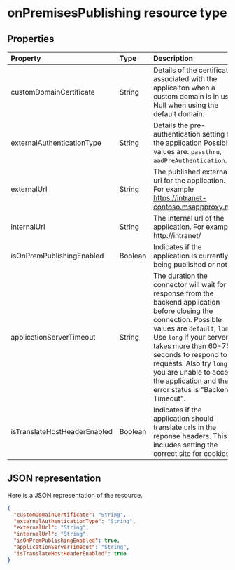 # onPremisesPublishing resource type




## Properties
| Property	   | Type	|Description|
|:---------------|:--------|:----------|
|customDomainCertificate|String|Details of the certificate associated with the applicaiton when a custom domain is in use. Null when using the default domain.|
|externalAuthenticationType|String|Details the pre-authentication setting for the application Possible values are: `passthru`, `aadPreAuthentication`.|
|externalUrl|String|The published external url for the application. For example https://intranet-contoso.msappproxy.net/  |
|internalUrl|String|The internal url of the application. For example http://intranet/ |
|isOnPremPublishingEnabled|Boolean|Indicates if the application is currently being published or not.|
|applicationServerTimeout|String|The duration the connector will wait for a response from the backend application before closing the connection. Possible values are `default`, `long`. Use `long` if your server takes more than 60-75 seconds to respond to requests. Also try `long` if you are unable to access the application and the error status is "Backend Timeout".|
|isTranslateHostHeaderEnabled|Boolean|Indicates if the application should translate urls in the reponse headers. This includes setting the correct site for cookies.|

## JSON representation

Here is a JSON representation of the resource.

<!-- {
  "blockType": "resource",
  "optionalProperties": [

  ],
  "@odata.type": "microsoft.graph.onPremisesPublishing"
}-->

```json
{
  "customDomainCertificate": "String",
  "externalAuthenticationType": "String",
  "externalUrl": "String",
  "internalUrl": "String",
  "isOnPremPublishingEnabled": true,
  "applicationServerTimeout": "String",
  "isTranslateHostHeaderEnabled": true
}

```

<!-- uuid: 8fcb5dbc-d5aa-4681-8e31-b001d5168d79
2015-10-25 14:57:30 UTC -->
<!-- {
  "type": "#page.annotation",
  "description": "onPremisesPublishing resource",
  "keywords": "",
  "section": "documentation",
  "tocPath": ""
}-->
